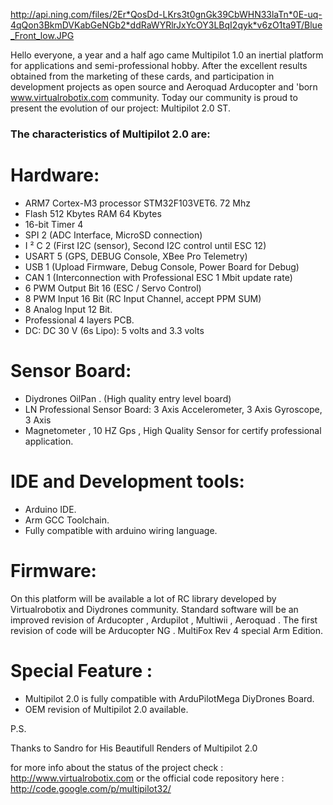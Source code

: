 http://api.ning.com/files/2Er*QosDd-LKrs3t0gnGk39CbWHN33laTn*0E-uq-4qQon3BkmDVKabGeNGb2*ddRaWYRlrJxYcOY3LBqI2qyk*v6zO1ta9T/Blue_Front_low.JPG


Hello everyone,
a year and a half ago came Multipilot 1.0 an inertial platform for applications and semi-professional hobby. After the excellent results obtained from the marketing of these cards, and participation in development projects as open source and Aeroquad Arducopter and 'born www.virtualrobotix.com community.
Today our community is proud to present the evolution of our project: Multipilot 2.0 ST.

### The characteristics of Multipilot 2.0 are: ###

# Hardware: #
  * ARM7  Cortex-M3 processor STM32F103VET6. 72 Mhz
  * Flash 512 Kbytes RAM 64 Kbytes
  * 16-bit Timer 4
  * SPI 2 (ADC Interface, MicroSD connection)
  * I ² C 2 (First I2C (sensor), Second I2C control until ESC 12)
  * USART 5 (GPS, DEBUG Console, XBee Pro Telemetry)
  * USB 1 (Upload Firmware, Debug Console, Power Board for Debug)
  * CAN 1 (Interconnection with Professional ESC 1 Mbit update rate)
  * 6 PWM Output Bit 16 (ESC / Servo Control)
  * 8 PWM Input 16 Bit (RC Input Channel, accept PPM SUM)
  * 8 Analog Input 12 Bit.
  * Professional 4 layers PCB.
  * DC: DC 30 V (6s Lipo): 5 volts and 3.3 volts

# Sensor Board: #
  * Diydrones OilPan . (High quality entry level board)
  * LN Professional Sensor Board: 3 Axis Accelerometer, 3 Axis Gyroscope, 3 Axis
  * Magnetometer , 10 HZ Gps ,   High Quality Sensor for certify professional application.
# IDE and Development tools: #
  * Arduino IDE.
  * Arm GCC Toolchain.
  * Fully compatible with arduino wiring language.
# Firmware: #
On this platform will be available a lot of RC library developed by Virtualrobotix and Diydrones community.
Standard software will be an improved revision of Arducopter , Ardupilot , Multiwii , Aeroquad . The first revision of code will be Arducopter NG .
MultiFox Rev 4 special  Arm Edition.
# Special Feature : #
  * Multipilot 2.0 is fully compatible with ArduPilotMega DiyDrones Board.
  * OEM revision of Multipilot 2.0 available.

P.S.

Thanks to Sandro for His Beautifull Renders of Multipilot 2.0

for more info about the status of the project check :
http://www.virtualrobotix.com
or the official code repository here :
http://code.google.com/p/multipilot32/